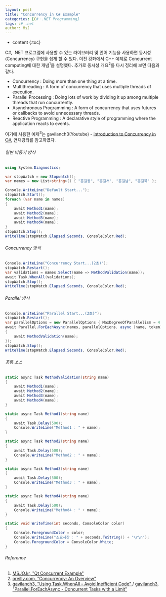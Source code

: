 ```yaml
---
layout: post
title: "Concurrency in C# Example"
categories: [C#ㆍ.NET Programming]
tags: c# .net
author: MsJ
---
```


* content
{:toc}

C#, .NET 프로그램에 사용할 수 있는 라이브러리 및 언어 기능을 사용하면 동시성(Concurrency) 구현을 쉽게 할 수 있다. 이전 강좌에서  C\+\+ 예제로 Concurrent computing에 대한 개념<sup>1</sup>을 설명했다. 추가로 동시성 개요<sup>2</sup>를 다시 정리해 보면 다음과 같다. 

* Concurrency : Doing more than one thing at a time.
* Multithreading : A form of concurrency that uses multiple threads of execution.
* Parallel Processing : Doing lots of work by dividing it up among multiple threads that run concurrently.
* Asynchronous Programming : A form of concurrency that uses futures or callbacks to avoid unnecessary threads.
* Reactive Programming : A declarative style of programming where the application reacts to events.

여기에 사용한 예제<sup>3</sup>는 gavilanch3(Youtube) - [Introduction to Concurrency in C#](https://www.youtube.com/watch?v=4LBmvcPrO1Q&list=PLiG4KxH00ZpnS4f_r41YmGT7LECZfWveV), 연재강좌를 참고하였다.

###### 일반 비동기 방식
```cs
using System.Diagnostics;

var stopWatch = new Stopwatch();
var names = new List<string>() { "홍길동", "홍길서", "홍길남", "홍길북" };

Console.WriteLine("Default Start...");
stopWatch.Start();
foreach (var name in names)
{
    await Method1(name);
    await Method2(name);
    await Method3(name);
    await Method4(name);
}
stopWatch.Stop();
WriteTime(stopWatch.Elapsed.Seconds, ConsoleColor.Red);
```






###### Concurrency 방식
```cs
Console.WriteLine("Concurrency Start...(2초)");
stopWatch.Restart();
var validations = names.Select(name => MethodValidation(name));
await Task.WhenAll(validations);
stopWatch.Stop();
WriteTime(stopWatch.Elapsed.Seconds, ConsoleColor.Red);
```

###### Parallel 방식
```cs
Console.WriteLine("Parallel Start...(2초)");
stopWatch.Restart();
var parallelOptions = new ParallelOptions { MaxDegreeOfParallelism = 4 };
await Parallel.ForEachAsync(names, parallelOptions, async (name, token) =>
{
    await MethodValidation(name);
});
stopWatch.Stop();
WriteTime(stopWatch.Elapsed.Seconds, ConsoleColor.Red);
```

###### 공통 소스
```cs
static async Task MethodValidation(string name)
{
    await Method1(name);
    await Method2(name);
    await Method3(name);
    await Method4(name);
}

static async Task Method1(string name)
{
    await Task.Delay(500);
    Console.WriteLine("Method1 : " + name);
}

static async Task Method2(string name)
{
    await Task.Delay(500);
    Console.WriteLine("Method2 : " + name);
}

static async Task Method3(string name)
{
    await Task.Delay(500);
    Console.WriteLine("Method3 : " + name);
}

static async Task Method4(string name)
{
    await Task.Delay(500);
    Console.WriteLine("Method4 : " + name);
}

static void WriteTime(int seconds, ConsoleColor color)
{
    Console.ForegroundColor = color;
    Console.WriteLine("소요시간 : " + seconds.ToString() + "\r\n");
    Console.ForegroundColor = ConsoleColor.White;
}
```

###### Reference
1. [MSJO.kr, "Qt Concurrent Example"](https://msjo.kr/2021/10/08/1/)
2. [oreilly.com, "Concurrency: An Overview"](https://www.oreilly.com/library/view/concurrency-in-c/9781491906675/ch01.html)
3. [gavilanch3, "Using Task.WhenAll - Avoid Inefficient Code" ](https://www.youtube.com/watch?v=cTXkBTSQWEs) / [gavilanch3, "Parallel.ForEachAsync - Concurrent Tasks with a Limit"](https://www.youtube.com/watch?v=Ct4dBsJAKoA)
